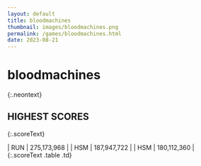 ```yaml
---
layout: default
title: bloodmachines
thumbnail: images/bloodmachines.png
permalink: /games/bloodmachines.html
date: 2023-08-21
---
```


# bloodmachines 
{:.neontext}

## HIGHEST SCORES
{:.scoreText}

| RUN | 275,173,968 | 
| HSM | 187,947,722 | 
| HSM | 180,112,360 | 
{:.scoreText .table .td}
